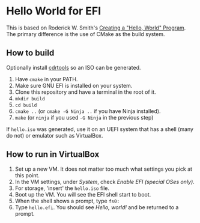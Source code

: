 # Hello World for EFI

This is based on Roderick W. Smith's
[Creating a "Hello, World" Program](https://www.rodsbooks.com/efi-programming/hello.html). The
primary difference is the use of CMake as the build system.

## How to build

Optionally install [cdrtools](https://sourceforge.net/projects/cdrtools/) so an ISO can be
generated.

1. Have `cmake` in your PATH.
2. Make sure GNU EFI is installed on your system.
3. Clone this repository and have a terminal in the root of it.
4. `mkdir build`
5. `cd build`
6. `cmake ..` (or `cmake -G Ninja ..` if you have Ninja installed).
7. `make` (or `ninja` if you used `-G Ninja` in the previous step)

If `hello.iso` was generated, use it on an UEFI system that has a shell (many do not) or emulator
such as VirtualBox.

## How to run in VirtualBox

1. Set up a new VM. It does not matter too much what settings you pick at this point.
2. In the VM settings, under _System_, check _Enable EFI (special OSes only)_.
3. For storage, 'insert' the `hello.iso` file.
4. Boot up the VM. You will see the EFI shell start to boot.
5. When the shell shows a prompt, type `fs0:`
6. Type `hello.efi`. You should see _Hello, world!_ and be returned to a prompt.
